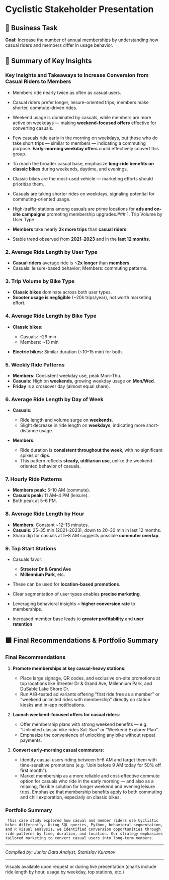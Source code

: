 # Cyclistic Stakeholder Presentation

## 🔸 Business Task

**Goal:** Increase the number of annual memberships by understanding how casual riders and members differ in usage behavior.

## 🔷 Summary of Key Insights

### Key Insights and Takeaways to Increase Conversion from Casual Riders to Members

* Members ride nearly twice as often as casual users.

* Casual riders prefer longer, leisure-oriented trips; members make shorter, commute-driven rides.

* Weekend usage is dominated by casuals, while members are more active on weekdays — making **weekend-focused offers** effective for converting casuals.

* Few casuals ride early in the morning on weekdays, but those who do take short trips — similar to members — indicating a commuting purpose. **Early-morning weekday offers** could effectively convert this group.

* To reach the broader casual base, emphasize **long-ride benefits on classic bikes** during weekends, daytime, and evenings.

* Classic bikes are the most-used vehicle — marketing efforts should prioritize them.

* Casuals are taking shorter rides on weekdays, signaling potential for commuting-oriented usage.

* High-traffic stations among casuals are prime locations for **ads and on-site campaigns** promoting membership upgrades.### 1. Trip Volume by User Type

* **Members** take nearly **2x more trips** than **casual riders**.

* Stable trend observed from **2021–2023** and in the **last 12 months**.

### 2. Average Ride Length by User Type

* **Casual riders** average ride is **\~2x longer** than **members**.
* Casuals: leisure-based behavior; Members: commuting patterns.

### 3. Trip Volume by Bike Type

* **Classic bikes** dominate across both user types.
* **Scooter usage is negligible** (\~20k trips/year), not worth marketing effort.

### 4. Average Ride Length by Bike Type

* **Classic bikes:**

  * Casuals: \~29 min
  * Members: \~13 min
* **Electric bikes:** Similar duration (\~10–15 min) for both.

### 5. Weekly Ride Patterns

* **Members:** Consistent weekday use, peak Mon–Thu.
* **Casuals:** High on **weekends**, growing weekday usage on **Mon/Wed**.
* **Friday** is a crossover day (almost equal share).

### 6. Average Ride Length by Day of Week

* **Casuals:**

  * Ride length and volume surge on **weekends**.
  * Slight decrease in ride length on **weekdays**, indicating more short-distance usage.
* **Members:**

  * Ride duration is **consistent throughout the week**, with no significant spikes or dips.
  * This pattern reflects **steady, utilitarian use**, unlike the weekend-oriented behavior of casuals.

### 7. Hourly Ride Patterns

* **Members peak:** 5–10 AM (commute).
* **Casuals peak:** 11 AM–4 PM (leisure).
* Both peak at 5–6 PM.

### 8. Average Ride Length by Hour

* **Members:** Constant \~12–13 minutes.
* **Casuals:** 25–35 min (2021–2023), down to 20–30 min in last 12 months.
* Sharp dip for casuals at 5–8 AM suggests possible **commuter overlap**.

### 9. Top Start Stations

* Casuals favor:

  * **Streeter Dr & Grand Ave**
  * **Millennium Park**, etc.

* These can be used for **location-based promotions**.

* Clear segmentation of user types enables **precise marketing**.

* Leveraging behavioral insights = **higher conversion rate** to memberships.

* Increased member base leads to **greater profitability** and **user retention**.

## 🟩 Final Recommendations & Portfolio Summary

### Final Recommendations

1. **Promote memberships at key casual-heavy stations**:

   * Place large signage, QR codes, and exclusive on-site promotions at top locations like Streeter Dr & Grand Ave, Millennium Park, and DuSable Lake Shore Dr.
   * Run A/B-tested ad variants offering "first ride free as a member" or "weekend unlimited rides with membership" directly on station kiosks and in-app notifications.

2. **Launch weekend-focused offers for casual riders**:

   * Offer membership plans with strong weekend benefits — e.g. "Unlimited classic bike rides Sat–Sun" or "Weekend Explorer Plan".
   * Emphasize the convenience of unlocking any bike without repeat payments.

3. **Convert early-morning casual commuters**:

   * Identify casual users riding between 5–8 AM and target them with time-sensitive promotions (e.g. “Join before 9 AM today for 50% off first month”).
   * Market membership as a more reliable and cost-effective commute option for casuals who ride in the early morning — and also as a relaxing, flexible solution for longer weekend and evening leisure trips. Emphasize that membership benefits apply to both commuting and chill exploration, especially on classic bikes.

### Portfolio Summary
     This case study explored how casual and member riders use Cyclistic bikes differently. Using SQL queries, Python, behavioral segmentation, and R visual analysis, we identified conversion opportunities through ride patterns by time, duration, and location. Our strategy emphasizes tailored marketing to convert casual users into long-term members.

---

*Compiled by: Junior Data Analyst, Stanislav Kuranov*

---

Visuals available upon request or during live presentation (charts include ride length by hour, usage by weekday, top stations, etc.)
